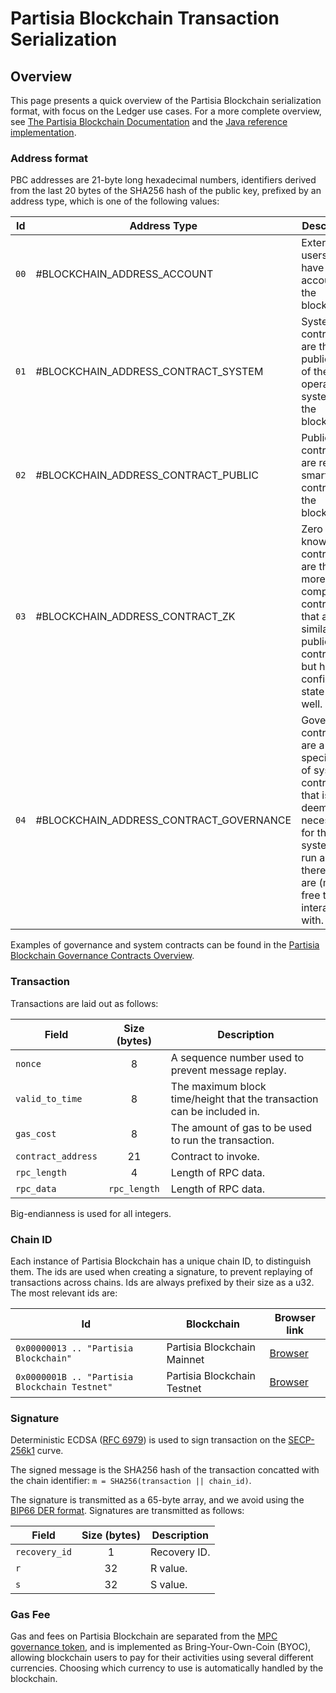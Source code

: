# Partisia Blockchain Transaction Serialization

## Overview

This page presents a quick overview of the Partisia Blockchain serialization
format, with focus on the Ledger use cases. For a more complete overview, see
[The Partisia Blockchain Documentation](https://partisiablockchain.gitlab.io/documentation/smart-contracts/transaction-binary-format.html) and the
[Java reference implementation](https://gitlab.com/partisiablockchain/core/blockchain).

### Address format

PBC addresses are 21-byte long hexadecimal numbers, identifiers derived from the last 20 bytes of the SHA256 hash of the public key, prefixed by an address type, which is one of the following values:

| Id | Address Type | Description |
| --- | --- | --- |
| `00` | #BLOCKCHAIN_ADDRESS_ACCOUNT | External users that have an account on the blockchain. |
| `01` | #BLOCKCHAIN_ADDRESS_CONTRACT_SYSTEM | System contracts are the public part of the operating system on the blockchain. |
| `02` | #BLOCKCHAIN_ADDRESS_CONTRACT_PUBLIC | Public contracts are regular smart contract on the blockchain. |
| `03` | #BLOCKCHAIN_ADDRESS_CONTRACT_ZK | Zero knowledge contracts are the more complicated contracts that are similar to public contracts, but have confidential state as well.  |
| `04` | #BLOCKCHAIN_ADDRESS_CONTRACT_GOVERNANCE | Governance contracts are a special type of system contract that is deemed necessary for the system to run and therefore are (mostly) free to interact with.  |

Examples of governance and system contracts can be found in the [Partisia Blockchain Governance Contracts Overview](https://partisiablockchain.gitlab.io/documentation/pbc-fundamentals/governance-system-smart-contracts-overview.html).

### Transaction

Transactions are laid out as follows:

| Field | Size (bytes) | Description |
| --- | :---: | --- |
| `nonce` | 8 | A sequence number used to prevent message replay. |
| `valid_to_time` | 8 | The maximum block time/height that the transaction can be included in. |
| `gas_cost` | 8 | The amount of gas to be used to run the transaction. |
| `contract_address` | 21 | Contract to invoke. |
| `rpc_length` | 4 | Length of RPC data. |
| `rpc_data` | `rpc_length` | Length of RPC data. |

Big-endianness is used for all integers.

### Chain ID

Each instance of Partisia Blockchain has a unique chain ID, to distinguish
them. The ids are used when creating a signature, to prevent replaying of
transactions across chains. Ids are always prefixed by their size as a u32. The most relevant ids are:

| Id | Blockchain | Browser link |
| --- | --- | --- |
| `0x00000013 .. "Partisia Blockchain"` | Partisia Blockchain Mainnet | [Browser](https://browser.partisiablockchain.com/blocks) |
| `0x0000001B .. "Partisia Blockchain Testnet"` | Partisia Blockchain Testnet | [Browser](https://browser.testnet.partisiablockchain.com/blocks) |

### Signature

Deterministic ECDSA ([RFC 6979](https://tools.ietf.org/html/rfc6979)) is used to sign transaction on the [SECP-256k1](https://www.secg.org/sec2-v2.pdf#subsubsection.2.4.1) curve.

The signed message is the SHA256 hash of the transaction concatted with the
chain identifier: `m = SHA256(transaction || chain_id)`.

The signature is transmitted as a 65-byte array, and we avoid using the [BIP66 DER format](https://bips.dev/66/). Signatures are transmitted as follows:

| Field | Size (bytes) | Description |
| --- | :---: | --- |
| `recovery_id` | 1 | Recovery ID. |
| `r` | 32 | R value. |
| `s` | 32 | S value. |

### Gas Fee

Gas and fees on Partisia Blockchain are separated from the [MPC governance token](documentation/MPC_TOKEN_FORMAT.md), and is implemented as Bring-Your-Own-Coin (BYOC), allowing blockchain users to pay for their activities using several different currencies. Choosing which currency to use is automatically handled by the blockchain.

